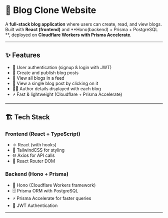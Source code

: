 # 📝 Blog Clone Website  

A **full-stack blog application** where users can create, read, and view blogs. Built with **React (frontend)** and **Hono(backend) + Prisma + PostgreSQL **, deployed on **Cloudflare Workers with Prisma Accelerate**.  

---

## ✨ Features  

- 🔐 User authentication (signup & login with JWT)  
- 📰 Create and publish blog posts  
- 📄 View all blogs in a feed  
- 🔎 View a single blog post by clicking on it  
- 🧑‍💻 Author details displayed with each blog  
- ⚡ Fast & lightweight (Cloudflare + Prisma Accelerate)  

---

## 🏗️ Tech Stack  

### Frontend (React + TypeScript)  
- ⚛️ React (with hooks)  
- 🎨 TailwindCSS for styling  
- 🌐 Axios for API calls  
- 🔄 React Router DOM  

### Backend (Hono + Prisma)  
- 🚀 Hono (Cloudflare Workers framework)  
- 🗄️ Prisma ORM with PostgreSQL  
- ⚡ Prisma Accelerate for faster queries  
- 🔑 JWT Authentication

 ---
